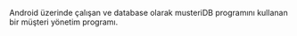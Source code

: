 Android üzerinde çalışan ve database olarak musteriDB programını kullanan bir müşteri yönetim programı.
